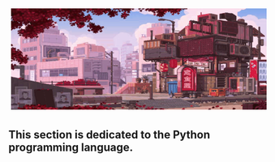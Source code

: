 <img src="header.gif" width="1000" height="200" alt="Иллюстрация" vspace="5" hspace="5">

## This section is dedicated to the Python programming language.
